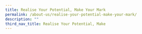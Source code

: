 ```yaml
---
title: Realise Your Potential, Make Your Mark
permalink: /about-us/realise-your-potential-make-your-mark/
description: ""
third_nav_title: Realise Your Potential, Make
---
```

